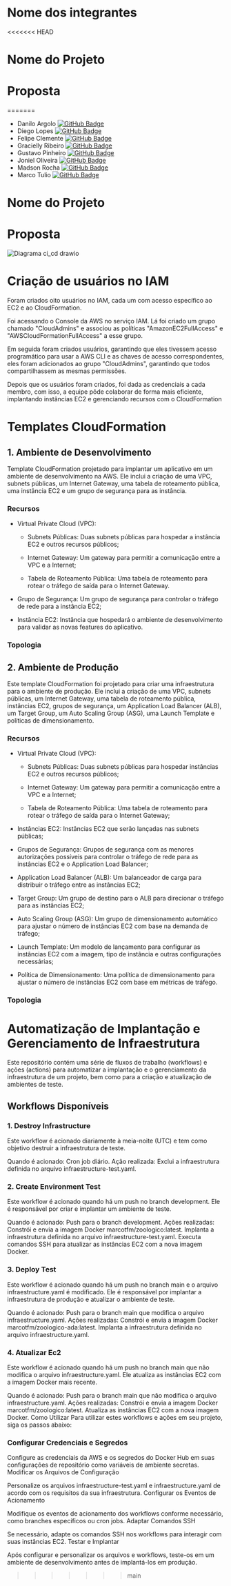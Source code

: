 # Nome dos integrantes

<<<<<<< HEAD
# Nome do Projeto

# Proposta 
=======
- Danilo Argolo [![GitHub Badge](https://img.shields.io/badge/GitHub-Profile-blue?logo=github)](https://github.com/danargolo)
- Diego Lopes [![GitHub Badge](https://img.shields.io/badge/GitHub-Profile-blue?logo=github)](https://github.com/Diegox0301)
- Felipe Clemente [![GitHub Badge](https://img.shields.io/badge/GitHub-Profile-blue?logo=github)](https://github.com/felipemike)
- Gracielly Ribeiro [![GitHub Badge](https://img.shields.io/badge/GitHub-Profile-blue?logo=github)](https://github.com/GraciellySRibeiro)
- Gustavo Pinheiro [![GitHub Badge](https://img.shields.io/badge/GitHub-Profile-blue?logo=github)](https://github.com/Gustavopnhro)
- Joniel Oliveira [![GitHub Badge](https://img.shields.io/badge/GitHub-Profile-blue?logo=github)](https://github.com/JonielOliveira)
- Madson Rocha [![GitHub Badge](https://img.shields.io/badge/GitHub-Profile-blue?logo=github)](https://github.com/madsonsd)
- Marco Tulio [![GitHub Badge](https://img.shields.io/badge/GitHub-Profile-blue?logo=github)](https://github.com/MarcoTulioFM)

# Nome do Projeto

# Proposta 
![Diagrama ci_cd drawio](https://github.com/Hackaton-Ada/adahack-2024-devops/assets/132016875/23926dfc-78ec-4112-adb1-4bd7828351cf)


# Criação de usuários no IAM
Foram criados oito usuários no IAM, cada um com acesso específico ao EC2 e ao CloudFormation.

 Foi acessando o Console da AWS no serviço IAM. Lá foi criado um grupo chamado "CloudAdmins" e associou as políticas "AmazonEC2FullAccess" e "AWSCloudFormationFullAccess" a esse grupo.

 Em seguida foram criados usuários, garantindo que eles tivessem acesso programático para usar a AWS CLI e as chaves de acesso correspondentes, eles foram adicionados ao grupo "CloudAdmins", garantindo que todos compartilhassem as mesmas permissões.

 Depois que os usuários foram criados, foi dada as credenciais a cada membro, com isso, a equipe pôde colaborar de forma mais eficiente, implantando instâncias EC2 e gerenciando recursos com o CloudFormation

# Templates CloudFormation

## 1. Ambiente de Desenvolvimento
Template CloudFormation projetado para implantar um aplicativo em um ambiente de desenvolvimento na AWS. Ele inclui a criação de uma VPC, subnets públicas, um Internet Gateway, uma tabela de roteamento pública, uma instância EC2 e um grupo de segurança para as instância.

### Recursos
- Virtual Private Cloud (VPC):
    - Subnets Públicas: Duas subnets públicas para hospedar a instância EC2 e outros recursos públicos;

    - Internet Gateway: Um gateway para permitir a comunicação entre a VPC e a Internet;

    - Tabela de Roteamento Pública: Uma tabela de roteamento para rotear o tráfego de saída para o Internet Gateway.


- Grupo de Segurança: Um grupo de segurança para controlar o tráfego de rede para a instância EC2;

- Instância EC2: Instância que hospedará o ambiente de desenvolvimento para validar as novas features do aplicativo.

### Topologia


## 2. Ambiente de Produção
Este template CloudFormation foi projetado para criar uma infraestrutura para o ambiente de produção. Ele inclui a criação de uma VPC, subnets públicas, um Internet Gateway, uma tabela de roteamento pública, instâncias EC2, grupos de segurança, um Application Load Balancer (ALB), um Target Group, um Auto Scaling Group (ASG), uma Launch Template e políticas de dimensionamento.

### Recursos
- Virtual Private Cloud (VPC):
    - Subnets Públicas: Duas subnets públicas para hospedar instâncias EC2 e outros recursos públicos;

    - Internet Gateway: Um gateway para permitir a comunicação entre a VPC e a Internet;

    - Tabela de Roteamento Pública: Uma tabela de roteamento para rotear o tráfego de saída para o Internet Gateway;

- Instâncias EC2: Instâncias EC2 que serão lançadas nas subnets públicas;

- Grupos de Segurança: Grupos de segurança com as menores autorizações possíveis para controlar o tráfego de rede para as instâncias EC2 e o Application Load Balancer;

- Application Load Balancer (ALB): Um balanceador de carga para distribuir o tráfego entre as instâncias EC2;

- Target Group: Um grupo de destino para o ALB para direcionar o tráfego para as instâncias EC2;

- Auto Scaling Group (ASG): Um grupo de dimensionamento automático para ajustar o número de instâncias EC2 com base na demanda de tráfego;

- Launch Template: Um modelo de lançamento para configurar as instâncias EC2 com a imagem, tipo de instância e outras configurações necessárias;

- Política de Dimensionamento: Uma política de dimensionamento para ajustar o número de instâncias EC2 com base em métricas de tráfego.

### Topologia


# Automatização de Implantação e Gerenciamento de Infraestrutura
Este repositório contém uma série de fluxos de trabalho (workflows) e ações (actions) para automatizar a implantação e o gerenciamento da infraestrutura de um projeto, bem como para a criação e atualização de ambientes de teste.

## Workflows Disponíveis
### 1. Destroy Infrastructure
Este workflow é acionado diariamente à meia-noite (UTC) e tem como objetivo destruir a infraestrutura de teste.

Quando é acionado: Cron job diário.
Ação realizada: Exclui a infraestrutura definida no arquivo infraestructure-test.yaml.
### 2. Create Environment Test
Este workflow é acionado quando há um push no branch development. Ele é responsável por criar e implantar um ambiente de teste.

Quando é acionado: Push para o branch development.
Ações realizadas:
Constrói e envia a imagem Docker marcotfm/zoologico:latest.
Implanta a infraestrutura definida no arquivo infraestructure-test.yaml.
Executa comandos SSH para atualizar as instâncias EC2 com a nova imagem Docker.
### 3. Deploy Test
Este workflow é acionado quando há um push no branch main e o arquivo infraestructure.yaml é modificado. Ele é responsável por implantar a infraestrutura de produção e atualizar o ambiente de teste.

Quando é acionado: Push para o branch main que modifica o arquivo infraestructure.yaml.
Ações realizadas:
Constrói e envia a imagem Docker marcotfm/zoologico-ada:latest.
Implanta a infraestrutura definida no arquivo infraestructure.yaml.
### 4. Atualizar Ec2
Este workflow é acionado quando há um push no branch main que não modifica o arquivo infraestructure.yaml. Ele atualiza as instâncias EC2 com a imagem Docker mais recente.

Quando é acionado: Push para o branch main que não modifica o arquivo infraestructure.yaml.
Ações realizadas:
Constrói e envia a imagem Docker marcotfm/zoologico:latest.
Atualiza as instâncias EC2 com a nova imagem Docker.
Como Utilizar
Para utilizar estes workflows e ações em seu projeto, siga os passos abaixo:

### Configurar Credenciais e Segredos

Configure as credenciais da AWS e os segredos do Docker Hub em suas configurações de repositório como variáveis de ambiente secretas.
Modificar os Arquivos de Configuração

Personalize os arquivos infraestructure-test.yaml e infraestructure.yaml de acordo com os requisitos da sua infraestrutura.
Configurar os Eventos de Acionamento

Modifique os eventos de acionamento dos workflows conforme necessário, como branches específicos ou cron jobs.
Adaptar Comandos SSH

Se necessário, adapte os comandos SSH nos workflows para interagir com suas instâncias EC2.
Testar e Implantar

Após configurar e personalizar os arquivos e workflows, teste-os em um ambiente de desenvolvimento antes de implantá-los em produção.
>>>>>>> main
